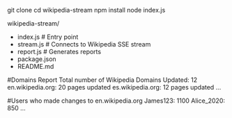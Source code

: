git clone 
cd wikipedia-stream 
npm install 
node index.js 


wikipedia-stream/
- index.js         # Entry point
- stream.js        # Connects to Wikipedia SSE stream
- report.js        # Generates reports
- package.json
- README.md



#Domains Report
Total number of Wikipedia Domains Updated: 12
en.wikipedia.org: 20 pages updated
es.wikipedia.org: 12 pages updated
...

#Users who made changes to en.wikipedia.org
James123: 1100
Alice_2020: 850
...